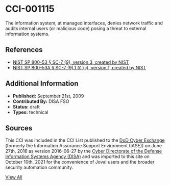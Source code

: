 # CCI-001115

The information system, at managed interfaces, denies network traffic and audits internal users (or malicious code) posing a threat to external information systems.

## References ##

* [NIST SP 800-53 § SC-7 (9), version 3, created by NIST](http://csrc.nist.gov/publications/PubsSPs.html)
* [NIST SP 800-53A § SC-7 (9).1 (i) (ii), version 1, created by NIST](http://csrc.nist.gov/publications/PubsSPs.html)


## Additional Information ##

* **Published:** September 21st, 2009
* **Contributed By:** DISA FSO
* **Status:** draft
* **Types:** technical

## Sources ##

This CCI was included in the CCI List published to the [DoD Cyber Exchange](https://public.cyber.mil/stigs/cci/)
(formerly the Information Assurance Support Environment (IASE)) on June 27th, 2016 as version
2016-06-27 by the [Cyber Directorate of the Defense Information Systems Agency (DISA)](https://public.cyber.mil/about-cyber/)
and was imported to this site on October 10th, 2021 for the convenience of Joval users and the broader
security automation community.

[View All](../README.md)
